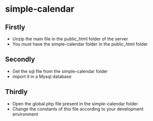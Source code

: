 # simple-calendar

## Firstly
- Unzip the main file in the public_html folder of the server
- You must have the simple-calendar folder in the public_html folder

## Secondly
- Get the sql file from the simple-calendar folder
- import it in a Mysql database

## Thirdly
- Open the global.php file present in the simple-calendar folder
- Change the constants of this file according to your development environment